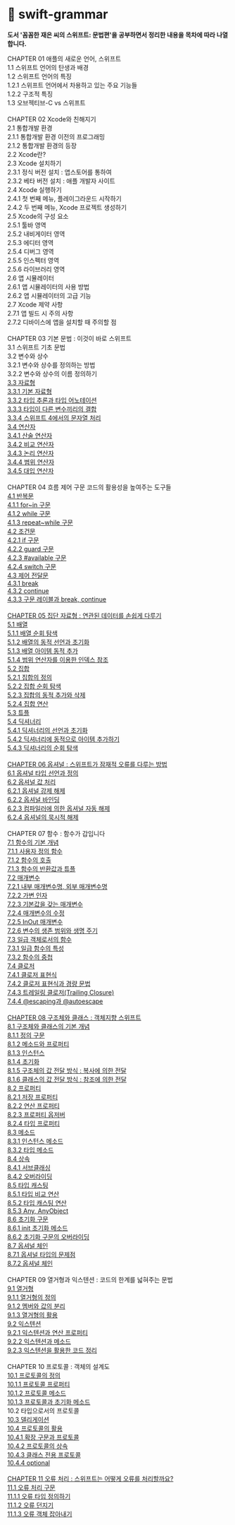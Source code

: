 # 🚀 swift-grammar
__도서 '꼼꼼한 재은 씨의 스위프트: 문법편'을 공부하면서 정리한 내용을 목차에 따라 나열합니다.__

CHAPTER 01 애플의 새로운 언어, 스위프트 \
1.1 스위프트 언어의 탄생과 배경 \
1.2 스위프트 언어의 특징 \
1.2.1 스위프트 언어에서 차용하고 있는 주요 기능들 \
1.2.2 구조적 특징 \
1.3 오브젝티브-C vs 스위프트 \
\
CHAPTER 02 Xcode와 친해지기 \
2.1 통합개발 환경 \
2.1.1 통합개발 환경 이전의 프로그래밍 \
2.1.2 통합개발 환경의 등장\
2.2 Xcode란? \
2.3 Xcode 설치하기\
2.3.1 정식 버전 설치 : 앱스토어를 통하여 \
2.3.2 베타 버전 설치 : 애플 개발자 사이트\
2.4 Xcode 실행하기 \
2.4.1 첫 번째 메뉴, 플레이그라운드 시작하기 \
2.4.2 두 번째 메뉴, Xcode 프로젝트 생성하기 \
2.5 Xcode의 구성 요소\
2.5.1 툴바 영역\
2.5.2 내비게이터 영역\
2.5.3 에디터 영역\
2.5.4 디버그 영역 \
2.5.5 인스펙터 영역 \
2.5.6 라이브러리 영역 \
2.6 앱 시뮬레이터 \
2.6.1 앱 시뮬레이터의 사용 방법 \
2.6.2 앱 시뮬레이터의 고급 기능 \
2.7 Xcode 제약 사항 \
2.7.1 앱 빌드 시 주의 사항 \
2.7.2 디바이스에 앱을 설치할 때 주의할 점 \
\
CHAPTER 03 기본 문법 : 이것이 바로 스위프트 \
3.1 스위프트 기초 문법 \
3.2 변수와 상수 \
3.2.1 변수와 상수를 정의하는 방법 \
3.2.2 변수와 상수의 이름 정의하기 \
[3.3 자료형 \
3.3.1 기본 자료형 \
3.3.2 타입 추론과 타입 어노테이션 \
3.3.3 타입이 다른 변수끼리의 결합 \
3.3.4 스위프트 4에서의 문자열 처리](ch.3.기본-문법.playground/Pages/3.3.자료형.xcplaygroundpage/Contents.swift) \
[3.4 연산자 \
3.4.1 산술 연산자 \
3.4.2 비교 연산자 \
3.4.3 논리 연산자 \
3.4.4 범위 연산자 \
3.4.5 대입 연산자](ch.3.기본-문법.playground/Pages/3.4.연산자.xcplaygroundpage/Contents.swift) \
\
CHAPTER 04 흐름 제어 구문 코드의 활용성을 높여주는 도구들 \
[4.1 반복문 \
4.1.1 for~in 구문\
4.1.2 while 구문 \
4.1.3 repeat~while 구문](ch.4.흐름-제어-구문.playground/Pages/4.1.반복문.xcplaygroundpage/Contents.swift)\
[4.2 조건문 \
4.2.1 if 구문 \
4.2.2 guard 구문 \
4.2.3 #available 구문 \
4.2.4 switch 구문](ch.4.흐름-제어-구문.playground/Pages/4.2.조건문.xcplaygroundpage/Contents.swift) \
[4.3 제어 전달문 \
4.3.1 break \
4.3.2 continue \
4.3.3 구문 레이블과 break, continue](ch.4.흐름-제어-구문.playground/Pages/4.3.제어-전달문.xcplaygroundpage/Contents.swift) \
\
[CHAPTER 05 집단 자료형 : 연관된 데이터를 손쉽게 다루기](ch.5.집단-자료형.playground/Pages/5.0..xcplaygroundpage/Contents.swift) \
[5.1 배열 \
5.1.1 배열 순회 탐색 \
5.1.2 배열의 동적 선언과 초기화 \
5.1.3 배열 아이템 동적 추가 \
5.1.4 범위 연산자를 이용한 인덱스 참조](ch.5.집단-자료형.playground/Pages/5.1.배열(Array).xcplaygroundpage/Contents.swift) \
[5.2 집합 \
5.2.1 집합의 정의 \
5.2.2 집합 순회 탐색 \
5.2.3 집합의 동적 추가와 삭제 \
5.2.4 집합 연산](ch.5.집단-자료형.playground/Pages/5.2.집합(Set).xcplaygroundpage/Contents.swift) \
[5.3 튜플](ch.5.집단-자료형.playground/Pages/5.3.Tuple.xcplaygroundpage/Contents.swift) \
[5.4 딕셔너리 \
5.4.1 딕셔너리의 선언과 초기화 \
5.4.2 딕셔너리에 동적으로 아이템 추가하기 \
5.4.3 딕셔너리의 순회 탐색](ch.5.집단-자료형.playground/Pages/5.4.Dictionary.xcplaygroundpage/Contents.swift) \
\
[CHAPTER 06 옵셔널 : 스위프트가 잠재적 오류를 다루는 방법](Ch.6.Optional.playground/Pages/6.0.Optional.xcplaygroundpage/Contents.swift) \
[6.1 옵셔널 타입 선언과 정의](Ch.6.Optional.playground/Pages/6.1.optional.type.선언과.정의.xcplaygroundpage/Contents.swift) \
[6.2 옵셔널 값 처리 \
6.2.1 옵셔널 강제 해제 \
6.2.2 옵셔널 바인딩 \
6.2.3 컴파일러에 의한 옵셔널 자동 해제 \
6.2.4 옵셔널의 묵시적 해제](Ch.6.Optional.playground/Pages/6.2.optional.value.처리.xcplaygroundpage/Contents.swift) \
\
CHAPTER 07 함수 : 함수가 갑입니다 \
[7.1 함수의 기본 개념 \
7.1.1 사용자 정의 함수 \
7.1.2 함수의 호출 \
7.1.3 함수의 반환값과 튜플](Ch.7.Function.playground/Pages/7.1.함수의-기본-개념.xcplaygroundpage/Contents.swift) \
[7.2 매개변수 \
7.2.1 내부 매개변수명, 외부 매개변수명 \
7.2.2 가변 인자 \
7.2.3 기본값을 갖는 매개변수 \
7.2.4 매개변수의 수정 \
7.2.5 InOut 매개변수 \
7.2.6 변수의 생존 범위와 생명 주기](Ch.7.Function.playground/Pages/7.2.매개변수.xcplaygroundpage/Contents.swift) \
[7.3 일급 객체로서의 함수 \
7.3.1 일급 함수의 특성 \
7.3.2 함수의 중첩](Ch.7.Function.playground/Pages/7.3.First-Class-Object.xcplaygroundpage/Contents.swift) \
[7.4 클로저 \
7.4.1 클로저 표현식 \
7.4.2 클로저 표현식과 경량 문법 \
7.4.3 트레일링 클로저(Trailing Closure) \
7.4.4 @escaping과 @autoescape](Ch.7.Function.playground/Pages/7.4.Closure.xcplaygroundpage/Contents.swift) \
\
[CHAPTER 08 구조체와 클래스 : 객체지향 스위프트](Ch-8-Structure-And-Class.playground/Pages/8.0..xcplaygroundpage/Contents.swift) \
[8.1 구조체와 클래스의 기본 개념\
8.1.1 정의 구문\
8.1.2 메소드와 프로퍼티\
8.1.3 인스턴스 \
8.1.4 초기화 \
8.1.5 구조체의 값 전달 방식 : 복사에 의한 전달 \
8.1.6 클래스의 값 전달 방식 : 참조에 의한 전달](Ch-8-Structure-And-Class.playground/Pages/8.1.구조체와-클래스의-기본-개념.xcplaygroundpage/Contents.swift) \
[8.2 프로퍼티 \
8.2.1 저장 프로퍼티 \
8.2.2 연산 프로퍼티 \
8.2.3 프로퍼티 옵저버 \
8.2.4 타입 프로퍼티](h-8-Structure-And-Class.playground/Pages/8.5.Type-casting.xcplaygroundpage/Contents.swift) \
[8.3 메소드 \
8.3.1 인스턴스 메소드 \
8.3.2 타입 메소드](Ch-8-Structure-And-Class.playground/Pages/8.3.Method.xcplaygroundpage/Contents.swift) \
[8.4 상속 \
8.4.1 서브클래싱 \
8.4.2 오버라이딩](Ch-8-Structure-And-Class.playground/Pages/8.4.Inheritance.xcplaygroundpage/Contents.swift) \
[8.5 타입 캐스팅 \
8.5.1 타입 비교 연산\
8.5.2 타입 캐스팅 연산\
8.5.3 Any, AnyObject](Ch-8-Structure-And-Class.playground/Pages/8.5.Type-casting.xcplaygroundpage/Contents.swift) \
[8.6 초기화 구문\
8.6.1 init 초기화 메소드\
8.6.2 초기화 구문의 오버라이딩](Ch-8-Structure-And-Class.playground/Pages/8.6.초기화-구문.xcplaygroundpage/Contents.swift)\
[8.7 옵셔널 체인 \
8.7.1 옵셔널 타입의 문제점\
8.7.2 옵셔널 체인](Ch-8-Structure-And-Class.playground/Pages/8.7.Optional-Chain.xcplaygroundpage/Contents.swift) \
\
CHAPTER 09 열거형과 익스텐션 : 코드의 한계를 넓혀주는 문법\
[9.1 열거형 \
9.1.1 열거형의 정의\
9.1.2 멤버와 값의 분리 \
9.1.3 열거형의 활용](Ch-9-Enumeration-And-Extensions.playground/Pages/9.1.Enumeration.xcplaygroundpage/Contents.swift) \
[9.2 익스텐션 \
9.2.1 익스텐션과 연산 프로퍼티 \
9.2.2 익스텐션과 메소드 \
9.2.3 익스텐션을 활용한 코드 정리](Ch-9-Enumeration-And-Extensions.playground/Pages/9.2.Extensions.xcplaygroundpage/Contents.swift) \
\
CHAPTER 10 프로토콜 : 객체의 설계도\
[10.1 프로토콜의 정의 \
10.1.1 프로토콜 프로퍼티\
10.1.2 프로토콜 메소드 \
10.1.3 프로토콜과 초기화 메소드](Ch-10-Protocol.playground/Pages/10.1..xcplaygroundpage/Contents.swift) \
10.2 타입으로서의 프로토콜 \
[10.3 델리게이션](Ch-10-Protocol.playground/Pages/10.3.delegation.xcplaygroundpage/Contents.swift) \
[10.4 프로토콜의 활용\
10.4.1 확장 구문과 프로토콜\
10.4.2 프로토콜의 상속\
10.4.3 클래스 전용 프로토콜\
10.4.4 optional](Ch-10-Protocol.playground/Pages/10.4.프로토콜의-활용.xcplaygroundpage/Contents.swift) \
\
[CHAPTER 11 오류 처리 : 스위프트는 어떻게 오류를 처리할까요?](Ch-11-오류처리.playground/Pages/11..xcplaygroundpage/Contents.swift) \
[11.1 오류 처리 구문 \
11.1.1 오류 타입 정의하기\
11.1.2 오류 던지기 \
11.1.3 오류 객체 잡아내기](Ch-11-오류처리.playground/Pages/11.1.오류-처리-구문.xcplaygroundpage/Contents.swift)
